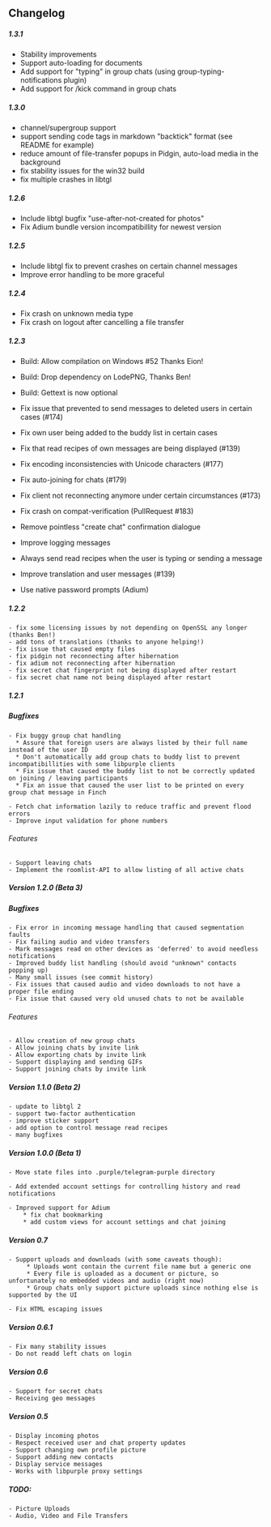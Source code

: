Changelog
---------

##### 1.3.1

- Stability improvements
- Support auto-loading for documents
- Add support for "typing" in group chats (using group-typing-notifications plugin)
- Add support for /kick command in group chats

##### 1.3.0

- channel/supergroup support
- support sending code tags in markdown "backtick" format (see README for example)
- reduce amount of file-transfer popups in Pidgin, auto-load media in the background
- fix stability issues for the win32 build
- fix multiple crashes in libtgl

##### 1.2.6

- Include libtgl bugfix "use-after-not-created for photos"
- Fix Adium bundle version incompatibillity for newest version

##### 1.2.5

- Include libtgl fix to prevent crashes on certain channel messages
- Improve error handling to be more graceful

##### 1.2.4

- Fix crash on unknown media type
- Fix crash on logout after cancelling a file transfer

##### 1.2.3

- Build: Allow compilation on Windows #52 Thanks Eion!
- Build: Drop dependency on LodePNG, Thanks Ben!
- Build: Gettext is now optional

- Fix issue that prevented to send messages to deleted users in certain cases (#174)
- Fix own user being added to the buddy list in certain cases
- Fix that read recipes of own messages are being displayed (#139)
- Fix encoding inconsistencies with Unicode characters (#177)
- Fix auto-joining for chats (#179)
- Fix client not reconnecting anymore under certain circumstances (#173)
- Fix crash on compat-verification (PullRequest #183)

- Remove pointless "create chat" confirmation dialogue
- Improve logging messages
- Always send read recipes when the user is typing or sending a message
- Improve translation and user messages (#139)
- Use native password prompts (Adium)


##### 1.2.2

    - fix some licensing issues by not depending on OpenSSL any longer (thanks Ben!)
    - add tons of translations (thanks to anyone helping!)
    - fix issue that caused empty files
    - fix pidgin not reconnecting after hibernation
    - fix adium not reconnecting after hibernation
    - fix secret chat fingerprint not being displayed after restart
    - fix secret chat name not being displayed after restart

##### 1.2.1

##### Bugfixes

    - Fix buggy group chat handling
      * Assure that foreign users are always listed by their full name instead of the user ID
      * Don't automatically add group chats to buddy list to prevent incompatibillities with some libpurple clients
      * Fix issue that caused the buddy list to not be correctly updated on joining / leaving participants
      * Fix an issue that caused the user list to be printed on every group chat message in Finch

    - Fetch chat information lazily to reduce traffic and prevent flood errors
    - Improve input validation for phone numbers

###### Features

    - Support leaving chats
    - Implement the roomlist-API to allow listing of all active chats


##### Version 1.2.0 (Beta 3)

##### Bugfixes

    - Fix error in incoming message handling that caused segmentation faults
    - Fix failing audio and video transfers
    - Mark messages read on other devices as 'deferred' to avoid needless notifications
    - Improved buddy list handling (should avoid "unknown" contacts popping up)
    - Many small issues (see commit history)
    - Fix issues that caused audio and video downloads to not have a proper file ending
    - Fix issue that caused very old unused chats to not be available

###### Features

    - Allow creation of new group chats
    - Allow joining chats by invite link
    - Allow exporting chats by invite link
    - Support displaying and sending GIFs 
    - Support joining chats by invite link

##### Version 1.1.0 (Beta 2)

    - update to libtgl 2
    - support two-factor authentication
    - improve sticker support
    - add option to control message read recipes
    - many bugfixes


##### Version 1.0.0 (Beta 1)

    - Move state files into .purple/telegram-purple directory

    - Add extended account settings for controlling history and read notifications

    - Improved support for Adium
        * fix chat bookmarking
        * add custom views for account settings and chat joining


##### Version 0.7

    - Support uploads and downloads (with some caveats though):
         * Uploads wont contain the current file name but a generic one
         * Every file is uploaded as a document or picture, so unfortunately no embedded videos and audio (right now)
         * Group chats only support picture uploads since nothing else is supported by the UI

    - Fix HTML escaping issues

##### Version 0.6.1

    - Fix many stability issues
    - Do not readd left chats on login

##### Version 0.6

    - Support for secret chats 
    - Receiving geo messages

##### Version 0.5

    - Display incoming photos
    - Respect received user and chat property updates
    - Support changing own profile picture
    - Support adding new contacts
    - Display service messages
    - Works with libpurple proxy settings

##### TODO:

    - Picture Uploads
    - Audio, Video and File Transfers


